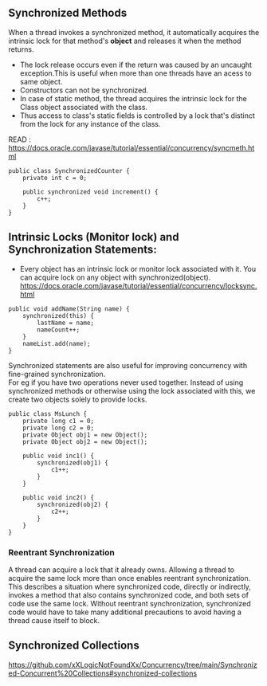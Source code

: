
 
## Synchronized Methods
When a thread invokes a synchronized method, it automatically acquires the intrinsic lock for that method's **object** and releases it when the method returns. 
* The lock release occurs even if the return was caused by an uncaught exception.This is useful when more than one threads have an acess to same object.
* Constructors can not be synchronized.
* In case of static method, the thread acquires the intrinsic lock for the Class object associated with the class.
* Thus access to class's static fields is controlled by a lock that's distinct from the lock for any instance of the class.

READ : https://docs.oracle.com/javase/tutorial/essential/concurrency/syncmeth.html

```
public class SynchronizedCounter {
    private int c = 0;

    public synchronized void increment() {
        c++;
    }
}
```

## Intrinsic Locks (Monitor lock) and Synchronization Statements:
* Every object has an intrinsic lock or monitor lock associated with it. You can acquire lock on any object with synchronized(object). 
https://docs.oracle.com/javase/tutorial/essential/concurrency/locksync.html
```
public void addName(String name) {
    synchronized(this) {
        lastName = name;
        nameCount++;
    }
    nameList.add(name);
}
```
Synchronized statements are also useful for improving concurrency with fine-grained synchronization.\
For eg if you have two operations never used together. Instead of using synchronized methods or otherwise using the lock associated with this, we create two objects solely to provide locks.
```
public class MsLunch {
    private long c1 = 0;
    private long c2 = 0;
    private Object obj1 = new Object();
    private Object obj2 = new Object();

    public void inc1() {
        synchronized(obj1) {
            c1++;
        }
    }

    public void inc2() {
        synchronized(obj2) {
            c2++;
        }
    }
}
```
### Reentrant Synchronization
A thread can acquire a lock that it already owns. Allowing a thread to acquire the same lock more than once enables reentrant synchronization. This describes a situation where synchronized code, directly or indirectly, invokes a method that also contains synchronized code, and both sets of code use the same lock. Without reentrant synchronization, synchronized code would have to take many additional precautions to avoid having a thread cause itself to block.

## Synchronized Collections 
https://github.com/xXLogicNotFoundXx/Concurrency/tree/main/Synchronized-Concurrent%20Collections#synchronized-collections
